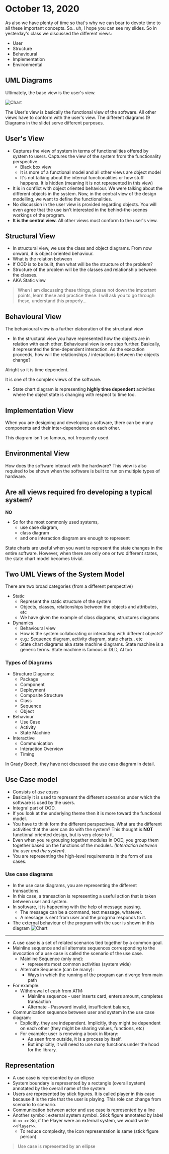# October 13, 2020

As also we have plenty of time so that's why we can bear to devote time to all these important concepts. So.. uh, I hope you can see my slides. So in yesterday's class we discussed the different views:
- User 
- Structure
- Behavioural
- Implementation
- Environmental

## UML Diagrams
Ultimately, the base view is the user's view.

![Chart](./static/oct-13/oval.png)

The User's view is basically the functional view of the software. All other views have to conform with the user's view. The different diagrams (9 Diagrams in the slide) serve different purposes.

## User's View
- Captures the view of system in terms of functionalities offered by system to users. Captures the view of the system from the functionality perspective.
	- Black box view
	- It is more of a functional model and all other views are object model
	- It's not talking about the internal functionalities or how stuff happens. It is hidden (meaning it is not represented in this view)
- It is in conflict with object oriented behaviour. We were talking about the different objects in the system. Now, in the central view of the design modelling, we want to define the functionalities.
- No discussion in the user view is provided regarding objects. You will even agree that the use isn't interested in the behind-the-scenes workings of the program.
- **It is the central view.** All other views must conform to the user's view.


## Structural View
- In structural view, we use the class and object diagrams. From now onward, it is object oriented behaviour.
- What is the relation between 
- If OOD is to be built, then what will be the structure of the problem? 
- Structure of the problem will be the classes and relationship between the classes.
- AKA Static view
> When I am discussing these things, please not down the important points, learn these and practice these. I will ask you to go through these, understand this properly... 

## Behavioural View
The behavioural view is a further elaboration of the structural view

- In the structural view you have represented how the objects are in relation with each other. Behavioural view is one step further. Basically, it represented the time-dependent interaction. As the execution proceeds, how will the relationships  / interactions between the objects change?

Alright so it is time dependent.

It is one of the complex views of the software. 
- State chart diagram is representing **highly time dependent** activities where the object state is changing with respect to time too.


## Implementation View
When you are designing and developing a software, there can be many components and their inter-dependence on each other. 

This diagram isn't so famous, not frequently used.

## Environmental View
How does the software interact with the hardware? This view is also required to be shown when the software is built to run on multiple types of hardware.


## Are all views required fro developing a typical system?
**NO**
- So for the most commonly used systems, 
	- use case diagram,
	- class diagram 
	- and one interaction diagram are enough to represent

State charts are useful when you want to represent the state changes in the entire software. However, when there are only one or two different states, the state chart model becomes trivial.


## Two UML Views of the System Model

There are two broad categories (from a different perspective)
- Static
	- Represent the static structure of the system
	- Objects, classes, relationships between the objects and attributes, etc
	- We have given the example of class diagrams, structures diagrams
- Dynamics
	- Behavioural view
	- How is the system collaborating or interacting with different objects?
	- e.g.: Sequence diagram, activity diagram, state charts.. etc
	- State chart diagrams aka state machine diagrams. State machine is a generic terms. State machine is famous in DLD, AI too

### Types of Diagrams
- Structure Diagrams:
	- Package
	- Component
	- Deployment
	- Composite Structure
	- Class
	- Sequence
	- Object
- Behaviour
	- Use Case 
	- Activity
	- State Machine
- Interactive
	- Communication
	- Interaction Overview
	- Timing

In Grady Booch, they have not discussed the use case diagram in detail.

## Use Case model 
- Consists of *use cases* 
- Basically it is used to represent the different scenarios under which the software is used by the users.
- Integral part of OOD.
- If you look at the underlying theme then it is more toward the functional model. 
- You have to think form the different perspectives. What are the different activities that the user can do with the system? This thought is **NOT** functional oriented design, but is very close to it.
- Even when you re grouping together modules in OOD, you group them together based on the functions of the modules. *(Interaction between the user and the system)*.
- You are representing the high-level requirements in the form of use cases.

### Use case diagrams
- In the use case diagrams, you are representing the different transactions. 
- In this case, a transaction is representing a useful action that is taken between user and system. 
- In software, it is happening with the help of message passing. 
	- The message can be a command, text message, whatever. 
	- A message is sent from user and the progrma responds to it.
- The external behaviour of the program with the user is shown in this diagram
![Chart](./static/oct-13/diagram.png)
---
- A use case is a set of related scenarios tied together by a common goal.
- Mainline sequence and all alternate sequences corresponding to the invocation of a use case is called the scenario of the use case.
	- Mainline Sequence (only one):
		- represents most common activities (system wide)
	- Alternate Sequence (can be many):
		- Ways in which the running of the program can diverge from main path
- For example: 
	- Withdrawal of cash from ATM: 
		- Mainline sequence - user inserts card, enters amount, completes transaction
		- Alternate - Password invalid, insufficient balance, 
- Communication sequence between user and system in the use case diagram:
	- Explicitly, they are independent. Implicitly, they might be dependent on each other (they might be sharing values, functions, etc)
	- For example: user is renewing a book in library:
		- As seen from outside, it is a process by itself.
		- But implicitly, it will need to use many functions under the hood for the library.

## Representation 
- A use case is represented by an ellipse
- System boundary is represented by a rectangle (overall system) annotated by the overall name of the system
- Users are represented by stick figures. It is called player in this case because it is the role that the user is playing. This role can change from scenario to scenario.
- Communication between actor and use case is represented by a line
- Another symbol: external system symbol. Stick figure annotated by label in `<< >>` So, if the Player were an external system, we would write `<<Player>>`.
	- To reduce complexity, the icon representation is same (stick figure person)
> Use case is represented by an ellipse



